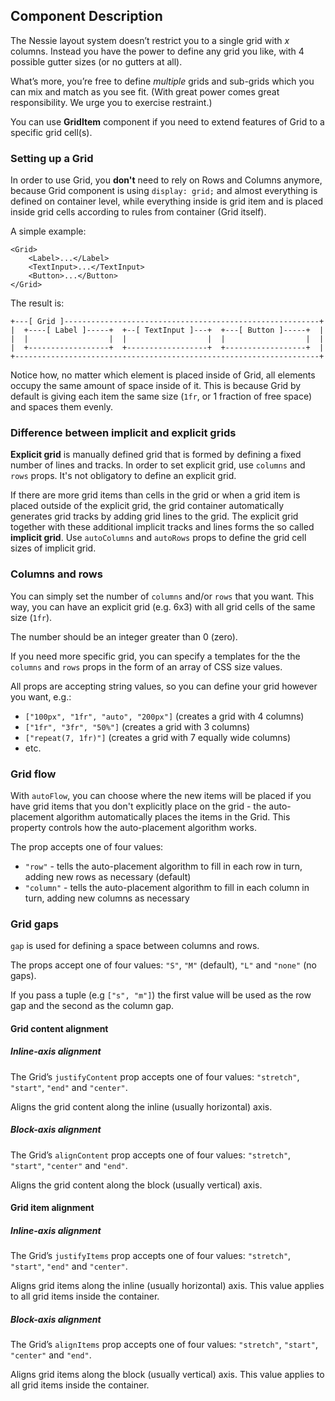 ## Component Description

The Nessie layout system doesn’t restrict you to a single grid with *x* columns.
Instead you have the power to define any grid you like, with 4 possible gutter
sizes (or no gutters at all).

What’s more, you’re free to define *multiple* grids and sub-grids which you can
mix and match as you see fit. (With great power comes great responsibility.
We urge you to exercise restraint.)

You can use **GridItem** component if you need to extend features of Grid to a
specific grid cell(s).


### Setting up a Grid

In order to use Grid, you **don't** need to rely on Rows and Columns anymore,
because Grid component is using `display: grid;` and almost everything is
defined on container level, while everything inside is grid item and is placed
inside grid cells according to rules from container (Grid itself).

A simple example:

```
<Grid>
    <Label>...</Label>
    <TextInput>...</TextInput>
    <Button>...</Button>
</Grid>
```

The result is:

```
+---[ Grid ]---------------------------------------------------------+
|  +----[ Label ]-----+  +--[ TextInput ]---+  +---[ Button ]-----+  |
|  |                  |  |                  |  |                  |  |
|  +------------------+  +------------------+  +------------------+  |
+--------------------------------------------------------------------+
```

Notice how, no matter which element is placed inside of Grid, all elements
occupy the same amount of space inside of it. This is because Grid by default
is giving each item the same size (`1fr`, or 1 fraction of free space) and
spaces them evenly.


### Difference between implicit and explicit grids

**Explicit grid** is manually defined grid that is formed by defining a fixed
number of lines and tracks. In order to set explicit grid, use `columns` and
`rows` props. It's not obligatory to define an explicit grid.


If there are more grid items than cells in the grid or when a grid item is
placed outside of the explicit grid, the grid container automatically generates
grid tracks by adding grid lines to the grid. The explicit grid together with
these additional implicit tracks and lines forms the so called
**implicit grid**. Use `autoColumns` and `autoRows` props to define the grid
cell sizes of implicit grid.


### Columns and rows

You can simply set the number of `columns` and/or `rows` that you want. This
way, you can have an explicit grid (e.g. 6x3) with all grid cells of the same
size (`1fr`).

The number should be an integer greater than 0 (zero).

If you need more specific grid, you can specify a templates for the the
`columns` and `rows` props in the form of an array of CSS size values.

All props are accepting string values, so you can define your grid however you
want, e.g.:
- `["100px", "1fr", "auto", "200px"]` (creates a grid with 4 columns)
- `["1fr", "3fr", "50%"]` (creates a grid with 3 columns)
- `["repeat(7, 1fr)"]` (creates a grid with 7 equally wide columns)
- etc.


### Grid flow

With `autoFlow`, you can choose where the new items will be placed if you have
grid items that you don't explicitly place on the grid - the auto-placement
algorithm automatically places the items in the Grid. This property controls how
the auto-placement algorithm works.

The prop accepts one of four values:
- `"row"` - tells the auto-placement algorithm to fill in each row in turn,
adding new rows as necessary (default)
- `"column"` - tells the auto-placement algorithm to fill in each column in turn,
adding new columns as necessary


### Grid gaps

`gap` is used for defining a space between columns and rows.

The props accept one of four values: `"S"`, `"M"` (default), `"L"` and `"none"`
(no gaps).

If you pass a tuple (e.g `["s", "m"]`) the first value will be used as the row
gap and the second as the column gap.


#### Grid content alignment

##### Inline-axis alignment

The Grid’s `justifyContent` prop accepts one of four values: `"stretch"`,
`"start"`, `"end"` and `"center"`.

Aligns the grid content along the inline (usually horizontal) axis.


##### Block-axis alignment

The Grid’s `alignContent` prop accepts one of four values: `"stretch"`,
`"start"`, `"center"` and `"end"`.

Aligns the grid content along the block (usually vertical) axis.


#### Grid item alignment

##### Inline-axis alignment

The Grid’s `justifyItems` prop accepts one of four values: `"stretch"`,
`"start"`, `"end"` and `"center"`.

Aligns grid items along the inline (usually horizontal) axis. This value applies
to all grid items inside the container.


##### Block-axis alignment

The Grid’s `alignItems` prop accepts one of four values: `"stretch"`, `"start"`,
`"center"` and `"end"`.

Aligns grid items along the block (usually vertical) axis. This value applies to
all grid items inside the container.
